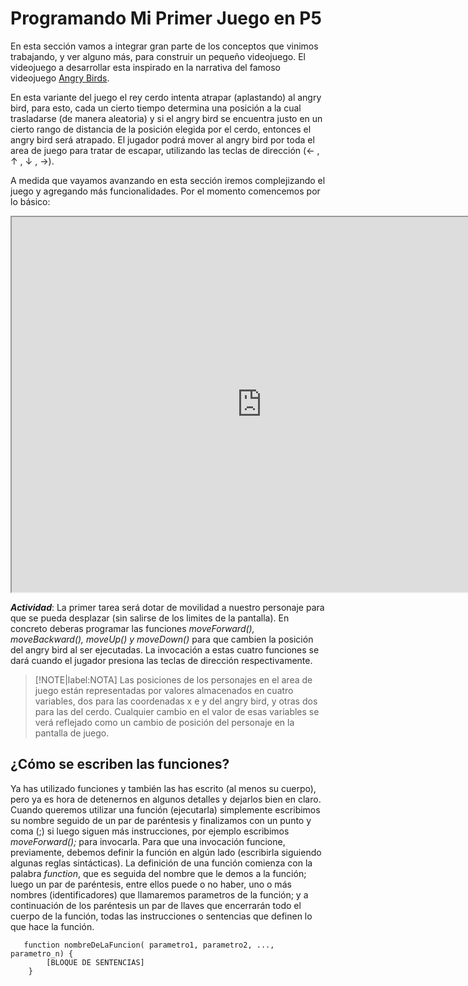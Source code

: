 # Programando Mi Primer Juego en P5


En esta sección vamos a integrar gran parte de los conceptos que vinimos trabajando, y ver alguno más, para construir un
pequeño videojuego.
El videojuego a desarrollar esta inspirado en la narrativa del famoso videojuego [Angry Birds](https://es.wikipedia.org/wiki/Angry_Birds).

En esta variante del juego el rey cerdo intenta atrapar (aplastando) al angry bird, para esto, cada un cierto tiempo determina una posición a la cual trasladarse (de manera aleatoria) y si el angry bird se encuentra justo en un cierto rango de distancia de la posición elegida por el cerdo, entonces el angry bird será atrapado. El jugador podrá mover al angry bird por toda el area de juego para tratar de escapar, utilizando las teclas de dirección (&larr; , &uarr; , &darr; , &rarr;).

A medida que vayamos avanzando en esta sección iremos complejizando el juego y agregando más funcionalidades. Por el momento comencemos por lo básico:

<iframe src="https://editor.p5js.org/compuUNRCIngreso/full/2rmPQj_1e" width="800" height="600"></iframe>

***Actividad***: La primer tarea será dotar de movilidad a nuestro personaje para que se pueda desplazar (sin salirse de los limites
de la pantalla). En concreto deberas programar las funciones *moveForward(), moveBackward(), moveUp() y moveDown()* para que cambien la posición del angry bird al ser ejecutadas. La invocación a estas cuatro funciones se dará cuando el jugador presiona las teclas de dirección respectivamente.

> [!NOTE|label:NOTA]
> Las posiciones de los personajes en el area de juego están representadas por valores almacenados en cuatro variables, dos para las coordenadas x e y del angry bird, y otras dos para las del cerdo. Cualquier cambio en el valor de esas variables se verá reflejado como un cambio de posición del personaje en la pantalla de juego.

##  ¿Cómo se escriben las funciones?

Ya has utilizado funciones y también las has escrito (al menos su cuerpo), pero ya es hora de detenernos en algunos detalles y dejarlos bien en claro.
Cuando queremos utilizar una función (ejecutarla) simplemente escribimos su nombre seguido de un par de paréntesis y finalizamos con un punto y coma (;) si luego siguen más instrucciones, por ejemplo escribimos *moveForward();* para invocarla. Para que una invocación funcione, previamente, debemos definir la función en algún lado (escribirla siguiendo algunas reglas sintácticas). La definición de una función comienza con la palabra *function*, que es seguida del nombre que le demos a la función; luego un par de paréntesis, entre ellos puede o no haber, uno o más nombres (identificadores) que llamaremos parametros de la función; y a continuación de los paréntesis un par de llaves que encerrarán todo el cuerpo de la función, todas las instrucciones o sentencias que definen lo que hace la función.

```
   function nombreDeLaFuncion( parametro1, parametro2, ..., parametro_n) {
        [BLOQUE DE SENTENCIAS] 
    }
```


<!--

## Algunos conceptos importantes para escribir un programa que resuelva este problema:


Si recordamos  al ejemplo de la primera clase [multiplicar dos números](#nuestro-programa-que-multiplica-dos-números-en-javaScript), hemos utilizado variables para recordar valores,

## ¿Qué son las variables? 
 
* Una variabla es la combinación de las siguientes cosas: 

* Un nombre  (o identificador) a elección 

* Una dirección en la memoria de la computadora 
* Un valor almacenado en esa dirección de la memoria que puede cambiar durante la ejecución del programa

* Un tipo, que especifica cuanto espacio ocupa ese valor en la memoria, y cómo interpretar este valor 

> [!WARNING|label: IMPORTANTE]
>  Para usar una variable, necesitas en primer lugar declarar la variable 

* * * * * * * * * * * * * * * * * * * * * * * * * * * * * * * * * * * * * * * * * * * * * * * * * 


## ¿Cómo cambiamos el valor almacenado en una variable?

***Asignación***: Una asignación cambia el valor de una variable. Una asignación es una sentencia de la forma:
   ```
    nombre_variable = expresion;
   ```

Donde  ``nombre_variable`` es el nombre elegido para la variable. La asignación cambia el valor de la variable  ``nombre_variable`` por el valor de  ``expresion``

<span style="color:red">  <font size = 6 >  acá abajo la idea es utilizar este espacio para ejemplos on the fly
cambiar el valor de las variables, imprimir , etc. Hay una función que retorna un valor
</font></span>

Ejemplo: 

<iframe src="https://editor.p5js.org/compuUNRCIngreso/full/l56tAFfey" width="800" height="600"></iframe>

> [!TIP|label: NOTA]
> Link para abrir este ejermplo en otra ventana del navegador [variables](https://editor.p5js.org/compuUNRCIngreso/full/l56tAFfey)

* * * * * * * * * * * * * * * * * * * * * * * * * * * * * * * * * * * * * * * * * * * * * * * * * 

## Sentencia Condicional ``if``

``` 
    ...
    if (CONDICION) {
        [BLOQUE DE SENTENCIAS] 
    }

    [BLOQUE DE SENTENCIAS SIGUIENTES]
    ...
```

![sentencia if .center](img/if.png ':size=40%')



* * * * * * * * * * * * * * * * * * * * * * * * * * * * * * * * * * * * * * * * * * * * * * * * * 

 
## Sentencia Condicional ``if-else`` 


```
    ...
    if (CONDICION) {
        [BLOQUE DE SENTENCIAS 1] 
    }else{
        [BLOQUE DE SENTENCIAS 2] 
    }

    [BLOQUE DE SENTENCIAS SIGUIENTES]
    ...

```
![sentencia if .center](img/if-else.png ':size=60%')



* * * * * * * * * * * * * * * * * * * * * * * * * * * * * * * * * * * * * * * * * * * * * * * * * 

##   Operadores de comparación
 
Los operadores de comparación nos permiten comparar el valor de dos expresiones:

```
    EXPR > EXPR
    EXPR >= EXPR
    EXPR < EXPR
    EXPR <= EXPR
    EXPR == EXPR
    EXPR != EXPR
```

Estas expresiones booleanas, o condiciones, pueden ser usadas en el contexto de las sentencias condicionales.

* * * * * * * * * * * * * * * * * * * * * * * * * * * * * * * * * * * * * * * * * * * * * * * * *  

##  Ahora si volvamos a tirar el dado...

> [!TIP|label:AYUDA]
> Algunas funciones de utilidad [fill()](https://p5js.org/es/reference/#/p5/fill) y [circle()](https://p5js.org/es/reference/#/p5/circle) para resolver el problema.

 <span style="color:red"> <font size = 6 >acá se usan  funciones con parametros </font> </span>
 

<iframe src="https://editor.p5js.org/compuUNRCIngreso/full/Jssw9sFDA" width="800" height="600"></iframe>

> [!TIP|label:NOTA]
> Link para abrir este ejercicio en otra ventana del navegador [tirar los dados](https://editor.p5js.org/compuUNRCIngreso/full/Jssw9sFDA) 

* * * * * * * * * * * * * * * * * * * * * * * * * * * * * * * * * * * * * * * * * * * * * * * * * 


## Actividad 2: Dónde esta el punto (1)?
 

El Lienzo está dividido en dos secciones por una línea recta horizontal.  Se  proveen variables ``mouseX`` y  ``mouseY`` que almacenan las coordenadas ``(x, y)`` del punto sobre el Lienzo en donde se hace ‘click’. Escribir un programa que decida si se hizo un click por encima o por debajo de la línea. 

<iframe src="https://editor.p5js.org/compuUNRCIngreso/full/3eExV-33b" width="800" height="600"></iframe>

> [!TIP|label:NOTA]
> Link para abrir este ejercicio en otra ventana del navegador [Donde esta el punto (1)?](https://editor.p5js.org/compuUNRCIngreso/full/3eExV-33b)

* * * * * * * * * * * * * * * * * * * * * * * * * * * * * * * * * * * * * * * * * * * * * * * * * 


## Actividad 3: Dónde esta el punto (2)? 

En este caso, encontrarás el Lienzo divido en cuatro cuadrantes. Nuevamente se proveen las variables que almacenan las coordenadas ``(x, y)`` del punto sobre el Lienzo donde se hizo 'click' (``mouseX`` y  ``mouseY``). 

Escribir un programa que decida  en qué cuadrante se ha hecho click (arriba-derecha, arriba-izquierda, abajo-derecha o abajo- izquierda). 


<iframe src="https://editor.p5js.org/compuUNRCIngreso/full/OnSK_3K-7" width="800" height="600"></iframe>


> [!TIP|label:NOTA]
> Link para abrir este ejercicio en otra ventana del navegador [Donde esta el punto (2)?](https://editor.p5js.org/compuUNRCIngreso/full/OnSK_3K-7)
 
* * * * * * * * * * * * * * * * * * * * * * * * * * * * * * * * * * * * * * * * * * * * * * * * * 

##  Actividad 4: Le dí a la figura?
 
Cuando ejecutas este programa (botón ``play`` en la esquina superior izquierda), se dibuja un círculo de tamaño aleatorio en el lienzo, las partes (centro y diametro) de este círculo   quedarán almacenadas en las variables: ``xCentro``, ``yCentro`` y ``diametro``. Además, contamos con las variables ``mouseX`` y ``mouseY``,  utilizadas anteriormente,  que almacenan las coordenadas de un 'click'. Esta actividad consiste en escribir un programa que  decida si se hizo 'click' dentro del círculo o fuera de él.


<iframe src="https://editor.p5js.org/compuUNRCIngreso/full/N4XRJQjAK" width="800" height="600"></iframe>

> [!TIP|label:NOTA]
> Link para abrir este ejercicio en otra ventana del navegador [Le dí a la figura?](https://editor.p5js.org/compuUNRCIngreso/full/N4XRJQjAK) 

* * * * * * * * * * * * * * * * * * * * * * * * * * * * * * * * * * * * * * * * * * * * * * * * * 


##  Actividad 5: Le dí a la figura (2)?
 
Cuando ejecutas este programa (botón ``play`` en la esquina superior izquierda), se dibuja un cuadrado de tamaño aleatorio en el lienzo, el tamaño de los lados de este cuadrado   quedará almacenada en la variable: ``lado``, y las coordenadas `(x,y)` de la esquina superior izquierda del cuadrado en las variables `xCoord` e `yCoord` respectivamente. Además, contamos con las variables ``mouseX`` y ``mouseY``,  que almacenan las coordenadas de un 'click'. Esta actividad consiste en escribir un programa que  decida si se hizo 'click' dentro del cuadrado o fuera de él.


<iframe src="https://editor.p5js.org/compuUNRCIngreso/full/obPixCPm6"  width="800" height="600">></iframe>


> [!TIP|label:NOTA]
> Link para abrir este ejercicio en otra ventana del navegador [Le dí a la figura?](https://editor.p5js.org/compuUNRCIngreso/sketches/obPixCPm6)


##  Actividad 6: Que no se escape Angry Bird!



Cuando ejecutas este programa (botón ``play`` en la esquina superior izquierda), tendrás a **Angry Bird** en su posición inicial, has click en el lienzo para comenzar.

Cada vez que presionas la tecla `->` **Angry Bird** se mueve unos pasos hacia adelante!. Analicemos el código provisto con detalle. Podrás notar que **Angry Bird** desaparece cuando sobrepasa los límites del lienzo. La tarea consiste en modificar el código provisto para que **Angry Bird** vuelva a comenzar desde su posición inicial cuando este sobrepasa los límites del lienzo. 


Algunas variables necesarias para resolver este problema:

* `windowWidth`: almacena el  ancho del lienzo
* `windowHeight`: almacena la altura del lienzo

* `birdX`: almacena la  coordenada x de la  posición de angry bird en el lienzo
* `birdY`: almacena la  coordenada y de la  posición de angry bird en el lienzo


<iframe src="https://editor.p5js.org/compuUNRCIngreso/full/K22t_WWgl" . width="800" height="600">></iframe>


> [!TIP|label:NOTA]
> Link para abrir este ejercicio en otra ventana del navegador [Angry Bird en movimiento](https://editor.p5js.org/compuUNRCIngreso/sketches/K22t_WWgl)
 
> [!TIP|label:NOTA]
>  Si te animás podes definir la la función **moveBackward()**,  que mueve a **AngryBird** 20 pasos hacia atrás cuando se presiona la tecla **<-**  

 -->
